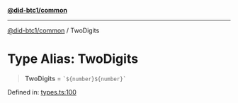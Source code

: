 [**@did-btc1/common**](../README.md)

***

[@did-btc1/common](../globals.md) / TwoDigits

# Type Alias: TwoDigits

> **TwoDigits** = `` `${number}${number}` ``

Defined in: [types.ts:100](https://github.com/dcdpr/did-btc1-js/blob/751aedd75738c26882a2149e644ae32b9e424707/packages/common/src/types.ts#L100)
